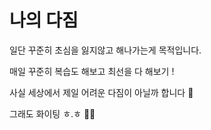 # 나의 다짐

일단 꾸준히 초심을 잃지않고 해나가는게 목적입니다.

매일 꾸준히 복습도 해보고 최선을 다 해보기 !

사실 세상에서 제일 어려운 다짐이 아닐까 합니다 🤣

그래도 화이팅 ㅎ.ㅎ 🙆‍♀️

